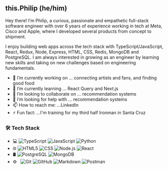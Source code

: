 <h2> this.Philip (he/him)</h2>

Hey there! I’m Philip, a curious, passionate and empathetic full-stack software engineer with over 6 years of experience working in tech at Meta, Cisco and Apple, where I developed several products from concept to shipment.

I enjoy building web apps across the tech stack with TypeScript/JavaScript, React, Redux, Node, Express, HTML, CSS, Redis, MongoDB and PostgreSQL. I am always interested in growing as an engineer by learning new skills and taking on new challenges based on engineering fundamentals.

- 🔭 I’m currently working on ... connecting artists and fans, and finding good food
- 🌱 I’m currently learning ... React Query and Next.js
- 👯 I’m looking to collaborate on ... recommendation systems
- 🤔 I’m looking for help with ... recommendation systems
- 📫 How to reach me: ...LinkedIn
- ⚡ Fun fact: ...I'm training for my third half Ironman in Santa Cruz

<h3> 🛠 Tech Stack</h3>

- 💻
  ![TypeScript](https://img.shields.io/badge/-TypeScript-333333?style=flat&logo=typescript)
  ![JavaScript](https://img.shields.io/badge/-JavaScript-333333?style=flat&logo=javascript)
  ![Python](https://img.shields.io/badge/-Python-333333?style=flat&logo=python)
- 🌐
  ![HTML5](https://img.shields.io/badge/-HTML5-333333?style=flat&logo=HTML5)
  ![CSS](https://img.shields.io/badge/-CSS-333333?style=flat&logo=CSS3&logoColor=1572B6)
  ![Node.js](https://img.shields.io/badge/-Node.js-333333?style=flat&logo=node.js)
  ![React](https://img.shields.io/badge/-React-333333?style=flat&logo=react)
- 🛢 
  ![PostgreSQL](https://img.shields.io/badge/-PostgreSQL-333333?style=flat&logo=postgresql)
  ![MongoDB](https://img.shields.io/badge/-MongoDB-333333?style=flat&logo=mongodb)
- ⚙️ &nbsp;
  ![Git](https://img.shields.io/badge/-Git-333333?style=flat&logo=git)
  ![GitHub](https://img.shields.io/badge/-GitHub-333333?style=flat&logo=github)
  ![Markdown](https://img.shields.io/badge/-Markdown-333333?style=flat&logo=markdown)
  ![Postman](https://img.shields.io/badge/-Postman-333333?style=flat&logo=postman)
